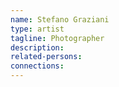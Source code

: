 ```yaml
---
name: Stefano Graziani
type: artist
tagline: Photographer
description:
related-persons:
connections:
---
```

